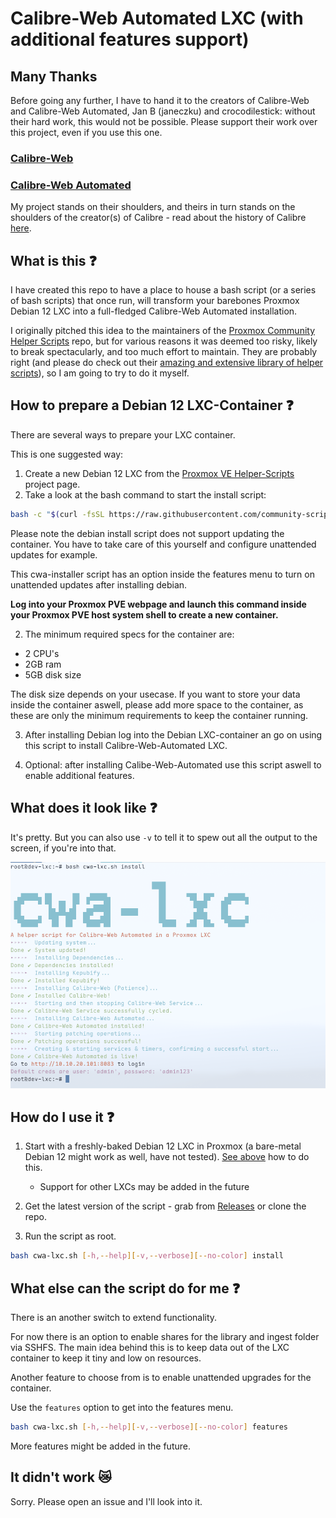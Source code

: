 # Calibre-Web Automated LXC (with additional features support)

## Many Thanks

Before going any further, I have to hand it to the creators of Calibre-Web and Calibre-Web Automated, Jan B (janeczku) and crocodilestick: without their hard work, this would not be possible. Please support their work over this project, even if you use this one.

### [Calibre-Web](https://github.com/janeczku/calibre-web)

### [Calibre-Web Automated](https://github.com/crocodilestick/Calibre-Web-Automated)

My project stands on their shoulders, and theirs in turn stands on the shoulders of the creator(s) of Calibre - read about the history of Calibre [here](https://calibre-ebook.com/about#history).

## What is this ❓

I have created this repo to have a place to house a bash script (or a series of bash scripts) that once run, will transform your barebones Proxmox Debian 12 LXC into a full-fledged Calibre-Web Automated installation.

I originally pitched this idea to the maintainers of the [Proxmox Community Helper Scripts](https://community-scripts.github.io/ProxmoxVE/) repo, but for various reasons it was deemed too risky, likely to break spectacularly, and too much effort to maintain. They are probably right (and please do check out their [amazing and extensive library of helper scripts](https://github.com/community-scripts/ProxmoxVE)), so I am going to try to do it myself.

## How to prepare a Debian 12 LXC-Container ❓

There are several ways to prepare your LXC container.

This is one suggested way:

1. Create a new Debian 12 LXC from the [Proxmox VE Helper-Scripts](https://community-scripts.github.io/ProxmoxVE/scripts?id=debian) project page.
2. Take a look at the bash command to start the install script:

```bash
bash -c "$(curl -fsSL https://raw.githubusercontent.com/community-scripts/ProxmoxVE/main/ct/debian.sh)"
```
Please note the debian install script does not support updating the container. You have to take care of this yourself and configure unattended updates for example.

This cwa-installer script has an option inside the features menu to turn on unattended updates after installing debian.

**Log into your Proxmox PVE webpage and launch this command inside your Proxmox PVE host system shell to create a new container.**

2. The minimum required specs for the container are:

* 2 CPU's
* 2GB ram
* 5GB disk size

The disk size depends on your usecase. If you want to store your data inside the container aswell, please add more space to the container, as these are only the minimum requirements to keep the container running.

3. After installing Debian log into the Debian LXC-container an go on using this script to install Calibre-Web-Automated LXC.

4. Optional: after installing Calibe-Web-Automated use this script aswell to enable additional features.

## What does it look like ❓

It's pretty. But you can also use `-v` to tell it to spew out all the output to the screen, if you're into that.

![](./screen.png)

## How do I use it ❓

1. Start with a freshly-baked Debian 12 LXC in Proxmox (a bare-metal Debian 12 might work as well, have not tested). [See above](#how-to-prepare-a-debian-12-lxc-container-) how to do this.

   - Support for other LXCs may be added in the future
2. Get the latest version of the script - grab from [Releases](https://github.com/vhsdream/calibre-web-automated-lxc/releases/latest) or clone the repo.
3. Run the script as root.

```bash
bash cwa-lxc.sh [-h,--help][-v,--verbose][--no-color] install
```

## What else can the script do for me ❓

There is an another switch to extend functionality.

For now there is an option to enable shares for the library and ingest folder via SSHFS.
The main idea behind this is to keep data out of the LXC container to keep it tiny and low on resources.

Another feature to choose from is to enable unattended upgrades for the container.

Use the ``features`` option to get into the features menu.

```bash
bash cwa-lxc.sh [-h,--help][-v,--verbose][--no-color] features
```

 More features might be added in the future.

## It didn't work 😿

Sorry. Please open an issue and I'll look into it.
